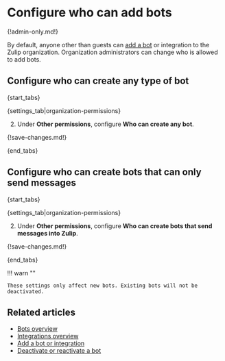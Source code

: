 # Configure who can add bots

{!admin-only.md!}

By default, anyone other than guests can [add a bot](/help/add-a-bot-or-integration)
or integration to the Zulip organization. Organization administrators can
change who is allowed to add bots.

## Configure who can create any type of bot

{start_tabs}

{settings_tab|organization-permissions}

2. Under **Other permissions**, configure **Who can create any bot**.

{!save-changes.md!}

{end_tabs}

## Configure who can create bots that can only send messages

{start_tabs}

{settings_tab|organization-permissions}

2. Under **Other permissions**, configure **Who can create bots that send messages into Zulip**.

{!save-changes.md!}

{end_tabs}

!!! warn ""

    These settings only affect new bots. Existing bots will not be
    deactivated.

## Related articles

* [Bots overview](/help/bots-overview)
* [Integrations overview](/help/integrations-overview)
* [Add a bot or integration](/help/add-a-bot-or-integration)
* [Deactivate or reactivate a bot](/help/deactivate-or-reactivate-a-bot)
